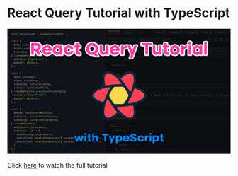 # React Query Tutorial with TypeScript

![react-query-thumbnail](react-query.png "React Query")

Click [here](https://www.youtube.com/watch?v=c884m50RhVI) to watch the full tutorial
